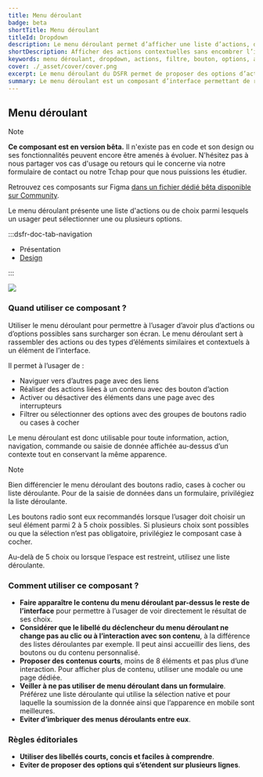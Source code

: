 ```yaml
---
title: Menu déroulant
badge: beta
shortTitle: Menu déroulant
titleId: Dropdown
description: Le menu déroulant permet d’afficher une liste d’actions, de liens ou de contrôles dans une interface sans encombrer l’écran. Il s’utilise hors formulaire.
shortDescription: Afficher des actions contextuelles sans encombrer l’interface
keywords: menu déroulant, dropdown, actions, filtre, bouton, options, accessibilité, interface, DSFR
cover: ./_asset/cover/cover.png
excerpt: Le menu déroulant du DSFR permet de proposer des options d’action, de filtrage ou de navigation dans un espace réduit, en dehors des formulaires.
summary: Le menu déroulant est un composant d’interface permettant de regrouper des actions, liens ou contrôles dans une zone compacte, accessible au clic. Il ne doit pas être utilisé pour la saisie de données en formulaire, où la liste déroulante est préférable. Ce composant est en version bêta et peut encore évoluer - ses cas d’usage sont nombreux, allant du filtre contextuel à l’action rapide, sans modification de libellé du bouton déclencheur. Il existe en trois tailles (SM, MD, LG) et respecte les bonnes pratiques d’accessibilité du Design Système de l’État.
---
```


## Menu déroulant

> [!NOTE]
> **Ce composant est en version bêta.** Il n'existe pas en code et son design ou ses fonctionnalités peuvent encore être amenés à évoluer. N'hésitez pas à nous partager vos cas d'usage ou retours qui le concerne via notre formulaire de contact ou notre Tchap pour que nous puissions les étudier.

Retrouvez ces composants sur Figma [dans un fichier dédié bêta disponible sur Community](https://www.figma.com/community/file/1096003483468520396).

Le menu déroulant présente une liste d'actions ou de choix parmi lesquels un usager peut sélectionner une ou plusieurs options.

:::dsfr-doc-tab-navigation

- Présentation
- [Design](./design/index.md)

:::

![](./_asset/presentation/presentation-1.png)

### Quand utiliser ce composant ?

Utiliser le menu déroulant pour permettre à l’usager d’avoir plus d’actions ou d’options possibles sans surcharger son écran. Le menu déroulant sert à rassembler des actions ou des types d’éléments similaires et contextuels à un élément de l’interface.

Il permet à l’usager de :

- Naviguer vers d’autres page avec des liens
- Réaliser des actions liées à un contenu avec des bouton d’action
- Activer ou désactiver des éléments dans une page avec des interrupteurs
- Filtrer ou sélectionner des options avec des groupes de boutons radio ou cases à cocher

Le menu déroulant est donc utilisable pour toute information, action, navigation, commande ou saisie de donnée affichée au-dessus d’un contexte tout en conservant la même apparence.

> [!NOTE]
> Bien différencier le menu déroulant des boutons radio, cases à cocher ou liste déroulante. Pour de la saisie de données dans un formulaire, privilégiez la liste déroulante.

Les boutons radio sont eux recommandés lorsque l’usager doit choisir un seul élément parmi 2 à 5 choix possibles. Si plusieurs choix sont possibles ou que la sélection n’est pas obligatoire, privilégiez le composant case à cocher.

Au-delà de 5 choix ou lorsque l’espace est restreint, utilisez une liste déroulante.

### Comment utiliser ce composant ?

- **Faire apparaître le contenu du menu déroulant par-dessus le reste de l’interface** pour permettre à l’usager de voir directement le résultat de ses choix.
- **Considérer que le libellé du déclencheur du menu déroulant ne change pas au clic ou à l’interaction avec son contenu**, à la différence des listes déroulantes par exemple. Il peut ainsi accueillir des liens, des boutons ou du contenu personnalisé.
- **Proposer des contenus courts**, moins de 8 éléments et pas plus d’une interaction. Pour afficher plus de contenu, utiliser une modale ou une page dédiée.
- **Veiller à ne pas utiliser de menu déroulant dans un formulaire**. Préférez une liste déroulante qui utilise la sélection native et pour laquelle la soumission de la donnée ainsi que l’apparence en mobile sont meilleures.
- **Eviter d’imbriquer des menus déroulants entre eux**.

### Règles éditoriales

- **Utiliser des libellés courts, concis et faciles à comprendre**.
- **Eviter de proposer des options qui s’étendent sur plusieurs lignes**.

